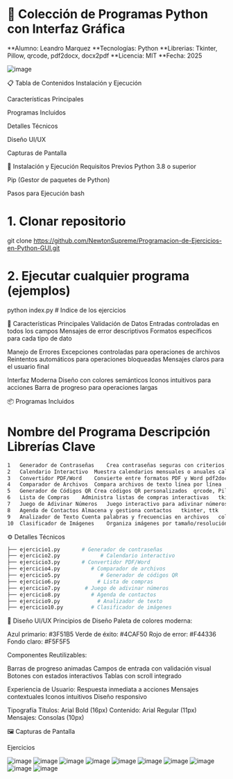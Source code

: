 # 🐍 Colección de Programas Python con Interfaz Gráfica
**Alumno: Leandro Marquez
**Tecnologías: Python
**Librerias: Tkinter, Pillow, qrcode, pdf2docx, docx2pdf
**Licencia: MIT
**Fecha: 2025

![image](https://github.com/user-attachments/assets/a1adb31e-a7e0-4dea-b528-ec2b103d9771)

📋 Tabla de Contenidos
Instalación y Ejecución

Características Principales

Programas Incluidos

Detalles Técnicos

Diseño UI/UX

Capturas de Pantalla


🚀 Instalación y Ejecución
Requisitos Previos
Python 3.8 o superior

Pip (Gestor de paquetes de Python)

Pasos para Ejecución
bash
# 1. Clonar repositorio
git clone https://github.com/NewtonSupreme/Programacion-de-Ejercicios-en-Python-GUI.git

# 2. Ejecutar cualquier programa (ejemplos)
python index.py        # Indice de los ejercicios

🌟 Características Principales
Validación de Datos
Entradas controladas en todos los campos
Mensajes de error descriptivos
Formatos específicos para cada tipo de dato

Manejo de Errores
Excepciones controladas para operaciones de archivos
Reintentos automáticos para operaciones bloqueadas
Mensajes claros para el usuario final

Interfaz Moderna
Diseño con colores semánticos
Iconos intuitivos para acciones
Barra de progreso para operaciones largas

📦 Programas Incluidos
#	Nombre del Programa	Descripción	Librerías Clave


```bash
1	Generador de Contraseñas	Crea contraseñas seguras con criterios personalizados	random, string
2	Calendario Interactivo	Muestra calendarios mensuales o anuales	calendar
3	Convertidor PDF/Word	Convierte entre formatos PDF y Word	pdf2docx, docx2pdf
4	Comparador de Archivos	Compara archivos de texto línea por línea	-
5	Generador de Códigos QR	Crea códigos QR personalizados	qrcode, Pillow
6	Lista de Compras	Administra listas de compras interactivas	tkinter
7	Juego de Adivinar Números	Juego interactivo para adivinar números	random, tkinter
8	Agenda de Contactos	Almacena y gestiona contactos	tkinter, ttk
9	Analizador de Texto	Cuenta palabras y frecuencias en archivos	collections, tkinter
10	Clasificador de Imágenes	Organiza imágenes por tamaño/resolución	PIL, shutil, threading
```


⚙️ Detalles Técnicos


```bash
├── ejercicio1.py       # Generador de contraseñas
├── ejercicio2.py             # Calendario interactivo
├── ejercicio3.py       # Convertidor PDF/Word
├── ejercicio4.py          # Comparador de archivos
├── ejercicio5.py             # Generador de códigos QR
├── ejercicio6.py            # Lista de compras
├── ejercicio7.py        # Juego de adivinar números
├── ejercicio8.py          # Agenda de contactos
├── ejercicio9.py            # Analizador de texto
├── ejercicio10.py         # Clasificador de imágenes
```


🎨 Diseño UI/UX
Principios de Diseño
Paleta de colores moderna:

Azul primario: #3F51B5
Verde de éxito: #4CAF50
Rojo de error: #F44336
Fondo claro: #F5F5F5

Componentes Reutilizables:

Barras de progreso animadas
Campos de entrada con validación visual
Botones con estados interactivos
Tablas con scroll integrado

Experiencia de Usuario:
Respuesta inmediata a acciones
Mensajes contextuales
Iconos intuitivos
Diseño responsivo

Tipografía
Títulos: Arial Bold (16px)
Contenido: Arial Regular (11px)
Mensajes: Consolas (10px)

🖼️ Capturas de Pantalla

Ejercicios


![image](https://github.com/user-attachments/assets/e2ccea5e-9e13-4b63-b364-d22cda1c93b5)
![image](https://github.com/user-attachments/assets/09ba7fd1-31f6-4b8a-ae72-a940a981a455)
![image](https://github.com/user-attachments/assets/0790c5bf-1205-41cb-87f8-c61fee057b61)
![image](https://github.com/user-attachments/assets/759270bf-443d-4fae-982c-3095c37c012d)
![image](https://github.com/user-attachments/assets/806b0013-b433-4539-a7c6-d63b82f77e78)
![image](https://github.com/user-attachments/assets/503d5887-ac35-402d-92a4-9f1740b0fbe9)
![image](https://github.com/user-attachments/assets/2036cfa2-da48-4245-8d47-156db336e526)
![image](https://github.com/user-attachments/assets/a8c54278-0a04-49a8-a2a1-5091263355a8)
![image](https://github.com/user-attachments/assets/6ec5bd9c-5d9c-4cba-925f-400304bfccc0)
![image](https://github.com/user-attachments/assets/062c126e-1552-4fa1-a9c8-c2cc920a17ce)
